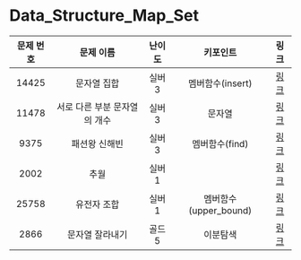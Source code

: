 # Data_Structure_Map_Set



|문제 번호|문제 이름|난이도|키포인트|링크|
|:---:|:---:|:---:|:---:|:---:|
|14425|문자열 집합|실버3|멤버함수(insert)|[링크](https://github.com/Ian0121/baekjoon/blob/main/solution/Data_Structure_Map_Set/14425.cpp)|
|11478|서로 다른 부분 문자열의 개수|실버3|문자열|[링크](https://github.com/Ian0121/baekjoon/blob/main/solution/Data_Structure_Map_Set/11478.cpp)|
|9375|패션왕 신해빈|실버3|멤버함수(find)|[링크](https://github.com/Ian0121/baekjoon/blob/main/solution/Data_Structure_Map_Set/9375.cpp)|
|2002|추월|실버1||[링크](https://github.com/Ian0121/baekjoon/blob/main/solution/Data_Structure_Map_Set/2002.cpp)|
|25758|유전자 조합|실버1|멤버함수(upper_bound)|[링크](https://github.com/Ian0121/baekjoon/blob/main/solution/Data_Structure_Map_Set/25758.cpp)|
|2866|문자열 잘라내기|골드5|이분탐색|[링크](https://github.com/Ian0121/baekjoon/blob/main/solution/Data_Structure_Map_Set/2866.cpp)|
